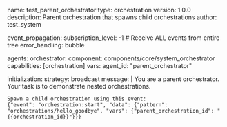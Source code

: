 name: test_parent_orchestrator
type: orchestration
version: 1.0.0
description: Parent orchestration that spawns child orchestrations
author: test_system

event_propagation:
  subscription_level: -1  # Receive ALL events from entire tree
  error_handling: bubble

agents:
  orchestrator:
    component: components/core/system_orchestrator
    capabilities: [orchestration]
    vars:
      agent_id: "parent_orchestrator"

initialization:
  strategy: broadcast
  message: |
    You are a parent orchestrator. Your task is to demonstrate nested orchestrations.
    
    Spawn a child orchestration using this event:
    {"event": "orchestration:start", "data": {"pattern": "orchestrations/hello_goodbye", "vars": {"parent_orchestration_id": "{{orchestration_id}}"}}}